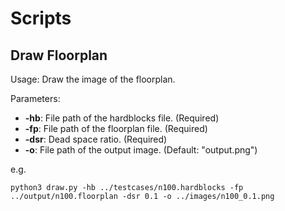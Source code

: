 # Scripts

## Draw Floorplan

Usage: Draw the image of the floorplan.

Parameters:

* **-hb**: File path of the hardblocks file. (Required)
* **-fp**: File path of the floorplan file. (Required)
* **-dsr**: Dead space ratio. (Required)
* **-o**: File path of the output image. (Default: "output.png")

e.g.

```shell
python3 draw.py -hb ../testcases/n100.hardblocks -fp ../output/n100.floorplan -dsr 0.1 -o ../images/n100_0.1.png
```
